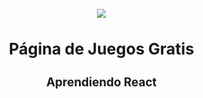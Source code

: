 <p align="Center"><img property="og:image" src="https://media3.giphy.com/media/IhgVpRni4IFyoEEztf/giphy.webp?cid=790b76114daca18f870d24b60928c0cc7bd3157876e53d4b&rid=giphy.gif&ct=g"></p>
<h1 align="center"> Página de Juegos Gratis </h1>
<h2 align="center">Aprendiendo React</h2>

  


